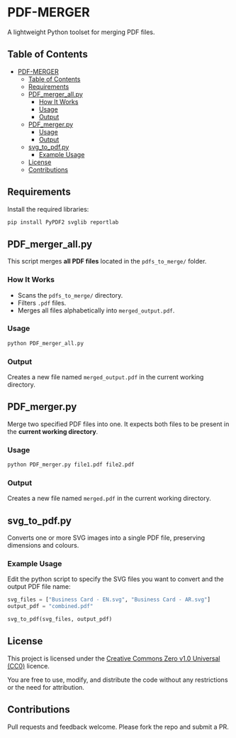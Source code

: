 # PDF-MERGER

A lightweight Python toolset for merging PDF files.

## Table of Contents

- [PDF-MERGER](#pdf-merger)
  - [Table of Contents](#table-of-contents)
  - [Requirements](#requirements)
  - [PDF\_merger\_all.py](#pdf_merger_allpy)
    - [How It Works](#how-it-works)
    - [Usage](#usage)
    - [Output](#output)
  - [PDF\_merger.py](#pdf_mergerpy)
    - [Usage](#usage-1)
    - [Output](#output-1)
  - [svg\_to\_pdf.py](#svg_to_pdfpy)
    - [Example Usage](#example-usage)
  - [License](#license)
  - [Contributions](#contributions)

## Requirements

Install the required libraries:

```bash
pip install PyPDF2 svglib reportlab
```

## PDF_merger_all.py

This script merges **all PDF files** located in the `pdfs_to_merge/` folder.

### How It Works

- Scans the `pdfs_to_merge/` directory.
- Filters `.pdf` files.
- Merges all files alphabetically into `merged_output.pdf`.

### Usage

```bash
python PDF_merger_all.py
```

### Output

Creates a new file named `merged_output.pdf` in the current working directory.

## PDF_merger.py

Merge two specified PDF files into one. It expects both files to be present in the **current working directory**.

### Usage

```bash
python PDF_merger.py file1.pdf file2.pdf
```

### Output

Creates a new file named `merged.pdf` in the current working directory.

## svg_to_pdf.py

Converts one or more SVG images into a single PDF file, preserving dimensions and colours.

### Example Usage

Edit the python script to specify the SVG files you want to convert and the output PDF file name:

```python
svg_files = ["Business Card - EN.svg", "Business Card - AR.svg"]
output_pdf = "combined.pdf"

svg_to_pdf(svg_files, output_pdf)
```

## License

This project is licensed under the [Creative Commons Zero v1.0 Universal (CC0)](https://creativecommons.org/publicdomain/zero/1.0/) licence. 

You are free to use, modify, and distribute the code without any restrictions or the need for attribution.

## Contributions

Pull requests and feedback welcome. Please fork the repo and submit a PR.
